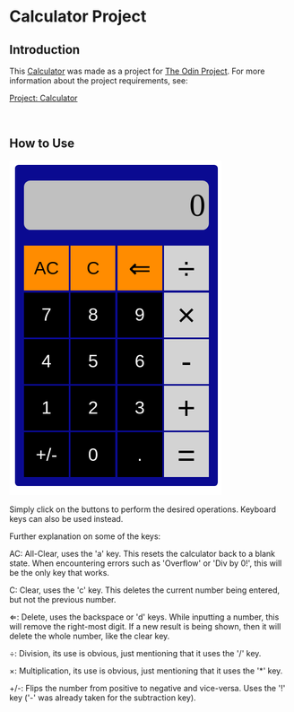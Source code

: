 # Calculator Project

## Introduction

This [Calculator](https://mike-c2.github.io/odin-calculator) was made as a project for [The Odin Project](https://www.theodinproject.com). For more information about the project requirements, see:

[Project: Calculator](https://www.theodinproject.com/lessons/foundations-calculator)

<br>

## How to Use

![Calculator Web Site](img/calculator.png)

Simply click on the buttons to perform the desired operations.  Keyboard keys can also be used instead.

Further explanation on some of the keys:

AC: All-Clear, uses the 'a' key.  This resets the calculator back to a blank state.  When encountering errors such as 'Overflow' or 'Div by 0!', this will be the only key that works.

C: Clear, uses the 'c' key.  This deletes the current number being entered, but not the previous number.

&lArr;: Delete, uses the backspace or 'd' keys.  While inputting a number, this will remove the right-most digit. If a new result is being shown, then it will delete the whole number, like the clear key.

&#247;: Division, its use is obvious, just mentioning that it uses the '/' key.

&#215;: Multiplication, its use is obvious, just mentioning that it uses the '*' key.

+/-: Flips the number from positive to negative and vice-versa.  Uses the '!' key ('-' was already taken for the subtraction key).